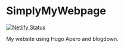 # SimplyMyWebpage

[![Netlify Status](https://api.netlify.com/api/v1/badges/531c819f-ebf4-47fa-8d20-c7f80815ece6/deploy-status)](https://app.netlify.com/sites/chinmaydeval/deploys)

My website using Hugo Apero and blogdown.
